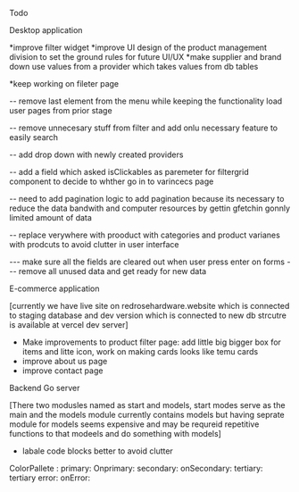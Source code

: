 Todo

Desktop application 

*improve filter widget
*improve UI design of the product management division to set the ground rules for future UI/UX
*make supplier and brand down use values from a provider which takes values from db tables

*keep working on fileter page 

-- remove last element from the menu while keeping the functionality load user pages from prior stage

-- remove unnecesary stuff from filter and add onlu necessary feature to easily search

-- add drop down with newly created providers

-- add a field which asked isClickables as paremeter for filtergrid component to decide to whther go in to varincecs page

-- need to add pagination logic to add pagination because its necessary to reduce the data bandwith and computer resources by gettin gfetchin gonnly limited amount of  data

-- replace verywhere with prooduct with categories and product varianes with prodcuts to avoid clutter in user interface


--- make sure all the fields are cleared out when user press enter on forms
--- remove all unused data and get ready for new data

E-commerce application

[currently we have live site on redrosehardware.website which is connected to staging database and dev version which is connected to new db strcutre is available at vercel dev server]

* Make improvements to product filter page: add little big bigger box for items and litte icon, work on making cards looks like temu cards
* improve about us page
* improve contact page


Backend Go server

[There two modusles named as start and models, start modes serve as the main and the models module currently contains models but having seprate module for models seems expensive and may be requreid repetitive functions to that modeels and do something with models]

* labale code blocks better to avoid clutter


ColorPallete : 
primary:
Onprimary:
secondary:
onSecondary:
tertiary:
tertiary
error:
onError:
